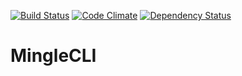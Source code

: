 [![Build Status](https://travis-ci.org/ike18t/mingle_cli.png?branch=master)](https://travis-ci.org/ike18t/mingle_cli)
[![Code Climate](https://codeclimate.com/github/ike18t/mingle_cli.png)](https://codeclimate.com/github/ike18t/mingle_cli)
[![Dependency Status](https://gemnasium.com/ike18t/mingle_cli.png)](https://gemnasium.com/ike18t/mingle_cli)

MingleCLI
=========
